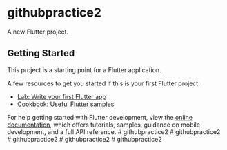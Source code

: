 # githubpractice2

A new Flutter project.

## Getting Started

This project is a starting point for a Flutter application.

A few resources to get you started if this is your first Flutter project:

- [Lab: Write your first Flutter app](https://docs.flutter.dev/get-started/codelab)
- [Cookbook: Useful Flutter samples](https://docs.flutter.dev/cookbook)

For help getting started with Flutter development, view the
[online documentation](https://docs.flutter.dev/), which offers tutorials,
samples, guidance on mobile development, and a full API reference.
#   g i t h u b p r a c t i c e 2  
 #   g i t h u b p r a c t i c e 2  
 #   g i t h u b p r a c t i c e 2  
 #   g i t h u b p r a c t i c e 2  
 #   g i t h u b p r a c t i c e 2  
 